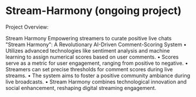 # Stream-Harmony (ongoing project)

Project Overview: 
 
Stream Harmony Empowering streamers to curate positive live chats 
"Stream Harmony": A Revolutionary AI-Driven Comment-Scoring System 
• Utilizes advanced technologies like sentiment analysis and machine learning to assign 
numerical scores based on user comments. 
• Scores serve as a metric for user engagement, ranging from positive to negative. 
• Streamers can set precise thresholds for comment scores during live streams. 
• The system aims to foster a positive community ambiance during live broadcasts. 
• Stream Harmony combines technological innovation and social enhancement, reshaping 
digital streaming engagement.
